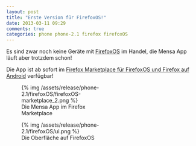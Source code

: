 ```yaml
---
layout: post
title: "Erste Version für FirefoxOS!"
date: 2013-03-11 09:29
comments: true
categories: phone phone-2.1 firefox firefoxOS
---
```


Es sind zwar noch keine Geräte mit 
[FirefoxOS](https://www.mozilla.org/de/firefox/partners/#os) im Handel, die 
Mensa App läuft aber trotzdem schon!

Die App ist ab sofort im [Firefox Marketplace für FirefoxOS und Firefox auf 
Android](https://marketplace.firefox.com/app/mensa-hamburg/) verfügbar!

<figure class="left" style="width: 45%;">
	{% img /assets/release/phone-2.1/firefoxOS/firefoxOS-marketplace_2.png %}
	<figcaption>Die Mensa App im Firefox Marketplace</figcaption>
</figure> 

<figure class="right" style="width: 45%;">
	{% img /assets/release/phone-2.1/firefoxOS/ui.png %}
	<figcaption>Die Oberfläche auf FirefoxOS</figcaption>
</figure> 
